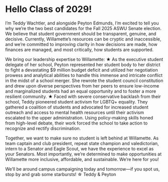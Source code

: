 # Hello Class of 2029!

I’m Teddy Wachtler, and alongside Peyton Edmunds, I’m excited to tell you why we’re the two best candidates for the Fall 2025 ASWU Senate election.
We believe that student government should be transparent, genuine, and decisive. Currently, Willamette’s resources can be cryptic and inaccessible, and we’re committed to improving clarity in how decisions are made, how finances are managed, and most critically, how students are supported. 

We bring our leadership expertise to Willamette:
★ As the executive student delegate of her school, Peyton represented her student body to her district to fight a devastating $9 million budget deficit and utilized her negotiation prowess and analytical abilities to handle this immense and intricate conflict in the midst of a school merger. She rewrote the student council constitution and drew upon diverse perspectives from her peers to ensure low-income and marginalized students had an equal opportunity and to foster a more resilient community.
★ Faced with severe conservative backlash from their school, Teddy pioneered student activism for LGBTQ+ equality. They gathered a coalition of students and advocated for increased student outreach and access to mental health resources until their activism escalated to the upper administration. Using policy-making skills honed from high-level debate, their work forced the school to take action to recognize and rectify discrimination.

Together, we want to make sure no student is left behind at Willamette. As team captain and club president, repeat state champion and valedictorian, intern to a Senator and Eagle Scout, we have the experience to excel as your Senators. Most importantly, we’re determined to make opportunities at Willamette more inclusive, affordable, and sustainable. We’re here for you!

We’ll be around campus campaigning today and tomorrow—if you spot us, stop by and grab some starbursts!
☆ Teddy & Peyton
